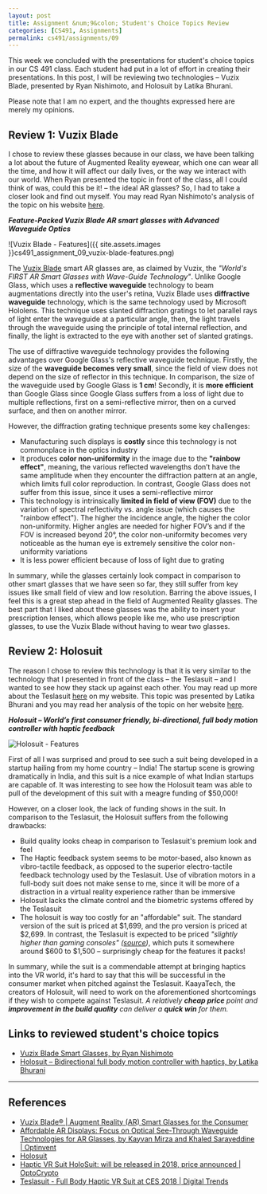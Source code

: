 ```yaml
---
layout: post
title: Assignment &num;9&colon; Student's Choice Topics Review 
categories: [CS491, Assignments]
permalink: cs491/assignments/09
---
```


This week we concluded with the presentations for student's choice topics in our CS 491 class. Each student had put in a lot of effort in creating their presentations. In this post, I will be reviewing two technologies &ndash; Vuzix Blade, presented by Ryan Nishimoto, and Holosuit by Latika Bhurani.

Please note that I am no expert, and the thoughts expressed here are merely my opinions.

## Review 1: Vuzix Blade

I chose to review these glasses because in our class, we have been talking a lot about the future of Augmented Reality eyewear, which one can wear all the time, and how it will affect our daily lives, or the way we interact with our world. When Ryan presented the topic in front of the class, all I could think of was, could this be it! &ndash; the ideal AR glasses? So, I had to take a closer look and find out myself. You may read Ryan Nishimoto's analysis of the topic on his website [here](https://sites.google.com/uic.edu/nishimo1/cs491/student_choice_presentation/discussion). 

***Feature-Packed Vuzix Blade AR smart glasses with Advanced Waveguide Optics***

![Vuzix Blade - Features]({{ site.assets.images }}cs491_assignment_09_vuzix-blade-features.png)

The [Vuzix Blade](https://www.vuzix.com/products/blade-smart-glasses) smart AR glasses are, as claimed by Vuzix, the *"World's FIRST AR Smart Glasses with Wave-Guide Technology"*. Unlike Google Glass, which uses a **reflective waveguide** technology to beam augmentations directly into the user's retina, Vuzix Blade uses **diffractive waveguide** technology, which is the same technology used by Microsoft Hololens. This technique uses slanted diffraction gratings to let parallel rays of light enter the waveguide at a particular angle, then, the light travels through the waveguide using the principle of total internal reflection, and finally, the light is extracted to the eye with another set of slanted gratings.

The use of diffractive waveguide technology provides the following advantages over Google Glass's reflective waveguide technique. Firstly, the size of the **waveguide becomes very small**, since the field of view does not depend on the size of reflector in this technique. In comparison, the size of the waveguide used by Google Glass is **1 cm**! Secondly, it is **more efficient** than Google Glass since Google Glass suffers from a loss of light due to multiple reflections, first on a semi-reflective mirror, then on a curved surface, and then on another mirror.
 
However, the diffraction grating technique presents some key challenges:
- Manufacturing such displays is **costly** since this technology is not commonplace in the optics industry
- It produces **color non-uniformity** in the image due to the **"rainbow effect"**, meaning, the various reflected wavelengths don’t have the same amplitude when they encounter the diffraction pattern at an angle, which limits full color reproduction. In contrast, Google Glass does not suffer from this issue, since it uses a semi-reflective mirror
- This technology is intrinsically **limited in field of view (FOV)** due to the variation of spectral reflectivity vs. angle issue (which causes the "rainbow effect"). The higher the incidence angle, the higher the color non-uniformity. Higher angles are needed for higher FOV’s and if the FOV is increased beyond 20&deg;, the color non-uniformity becomes very noticeable as the human eye is extremely sensitive the color non-uniformity variations
- It is less power efficient because of loss of light due to grating

In summary, while the glasses certainly look compact in comparison to other smart glasses that we have seen so far, they still suffer from key issues like small field of view and low resolution. Barring the above issues, I feel this is a great step ahead in the field of Augmented Reality glasses. The best part that I liked about these glasses was the ability to insert your prescription lenses, which allows people like me, who use prescription glasses, to use the Vuzix Blade without having to wear two glasses.

## Review 2: Holosuit

The reason I chose to review this technology is that it is very similar to the technology that I presented in front of the class &ndash; the Teslasuit &ndash; and I wanted to see how they stack up against each other. You may read up more about the Teslasuit [here](https://mrasto3.people.uic.edu/cs491/assignments/students-choice) on my website. This topic was presented by Latika Bhurani and you may read her analysis of the topic on her website [here](https://cofiene.wordpress.com/2018/11/12/holosuit-bidirectional-full-body-motion-controller-with-haptics/). 

***Holosuit &ndash; World’s first consumer friendly, bi-directional, full body motion controller with haptic feedback***

![Holosuit - Features](https://winbuzzer.com/wp-content/uploads/2018/07/holosuit-website-screenshot.jpg)

First of all I was surprised and proud to see such a suit being developed in a startup hailing from my home country &ndash; India! The startup scene is growing dramatically in India, and this suit is a nice example of what Indian startups are capable of. It was interesting to see how the Holosuit team was able to pull of the development of this suit with a meagre funding of $50,000!

However, on a closer look, the lack of funding shows in the suit. In comparison to the Teslasuit, the Holosuit suffers from the following drawbacks:
- Build quality looks cheap in comparison to Teslasuit's premium look and feel
- The Haptic feedback system seems to be motor-based, also known as vibro-tactile feedback, as opposed to the superior electro-tactile feedback technology used by the Teslasuit. Use of vibration motors in a full-body suit does not make sense to me, since it will be more of a distraction in a virtual reality experience rather than be immersive
- Holosuit lacks the climate control and the biometric systems offered by the Teslasuit
- The holosuit is way too costly for an "affordable" suit. The standard version of the suit is priced at $1,699, and the pro version is priced at $2,699. In contrast, the Teslasuit is expected to be priced *"slightly higher than gaming consoles" ([source](https://youtu.be/9bIOexDMLYc?t=240))*, which puts it somewhere around $600 to $1,500 &ndash; surprisingly cheap for the features it packs!

In summary, while the suit is a commendable attempt at bringing haptics into the VR world, it's hard to say that this will be successful in the consumer market when pitched against the Teslasuit. KaayaTech, the creators of Holosuit, will need to work on the aforementioned shortcomings if they wish to compete against Teslasuit. *A relatively **cheap price** point and **improvement in the build quality** can deliver a **quick win** for them.*

## Links to reviewed student's choice topics

- [Vuzix Blade Smart Glasses, by Ryan Nishimoto](https://sites.google.com/uic.edu/nishimo1/cs491/student_choice_presentation/discussion)
- [Holosuit &ndash; Bidirectional full body motion controller with haptics, by Latika Bhurani](https://cofiene.wordpress.com/2018/11/12/holosuit-bidirectional-full-body-motion-controller-with-haptics/)

---

## References

- [Vuzix Blade&reg; &#124; Augment Reality (AR) Smart Glasses for the Consumer](https://www.vuzix.com/products/blade-smart-glasses)
- [Affordable AR Displays: Focus on Optical See-Through Waveguide Technologies for AR Glasses, by Kayvan Mirza and Khaled Sarayeddine &#124; Optinvent](http://www.optinvent.com/waveguide-ar-displays/)
- [Holosuit](https://www.holosuit.com/)
- [Haptic VR Suit HoloSuit: will be released in 2018, price announced &#124; OptoCrypto](https://optocrypto.com/haptic-vr-suit-holosuit-will-be-released-in-2018-price-announced/)
- [Teslasuit - Full Body Haptic VR Suit at CES 2018 &#124; Digital Trends](https://youtu.be/9bIOexDMLYc?t=240)
